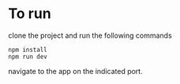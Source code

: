 # To run

clone the project and run the following commands

```
npm install
npm run dev
```
navigate to the app on the indicated port.
